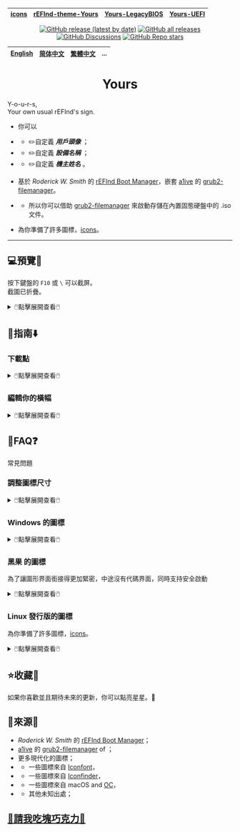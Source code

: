 [icons](https://github.com/M-L-P/icons)|[rEFInd-theme-Yours](https://github.com/M-L-P/rEFInd-theme-Yours)|[Yours-LegacyBIOS](https://github.com/M-L-P/Yours-LegacyBIOS)|[Yours-UEFI](https://github.com/M-L-P/Yours-UEFI)
-|-|-|-

<div align="center">

[![GitHub release (latest by date)](https://img.shields.io/github/v/release/M-L-P/rEFInd-theme-Yours)](https://github.com/M-L-P/rEFInd-theme-Yours/releases/latest)
[![GitHub all releases](https://img.shields.io/github/downloads/M-L-P/rEFInd-theme-Yours/total)](https://github.com/M-L-P/rEFInd-theme-Yours/releases)
[![GitHub Discussions](https://img.shields.io/github/discussions/M-L-P/rEFInd-theme-Yours)](https://github.com/M-L-P/rEFInd-theme-Yours/discussions)
[![GitHub Repo stars](https://img.shields.io/github/stars/M-L-P/rEFInd-theme-Yours?style=social)](https://github.com/M-L-P/rEFInd-theme-Yours/stargazers)

</div>

[English](README.md)|[简体中文](README-自述文件.md)|[繁體中文](README-繁體中文.md)|...
--|--|--|--

<h1 align="center">Yours</h1>
Y-o-u-r-s,<br/>
Your own usual rEFInd's sign.

- 你可以
- - ✏️自定義 ***用戶頭像*** ；
- - ✏️自定義 ***設備名稱*** ；
- - ✏️自定義 ***機主姓名*** 。

- 基於 *Roderick W. Smith* 的 [rEFInd Boot Manager](http://www.rodsbooks.com/refind/)，嵌套 [a1ive](https://github.com/a1ive) 的 [grub2-filemanager](https://github.com/a1ive/grub2-filemanager)。
- - 所以你可以借助 [grub2-filemanager](https://github.com/a1ive/grub2-filemanager) 來啟動存儲在內置固態硬盤中的 .iso 文件。
- 為你準備了許多圖標，[icons](https://github.com/M-L-P/icons)。
-----------------------------------------------------------------------------------------------------------------------------------

## 💻️預覽👀
按下鍵盤的 `F10` 或 `\` 可以截屏。<br/>
截圖已折疊。
<details>
<summary>🖱️點擊展開查看🖱️</summary>
<img src="https://raw.githubusercontent.com/M-L-P/.github/main/screenshots/Yours/B.big.png">
<img src="https://raw.githubusercontent.com/M-L-P/.github/main/screenshots/Yours/B.small.png">
<img src="https://raw.githubusercontent.com/M-L-P/.github/main/screenshots/Yours/M.big.png">
<img src="https://raw.githubusercontent.com/M-L-P/.github/main/screenshots/Yours/M.small.png">
<img src="https://raw.githubusercontent.com/M-L-P/.github/main/screenshots/Yours/1080p.B.big.png">
<img src="https://raw.githubusercontent.com/M-L-P/.github/main/screenshots/Yours/1080p.B.small.png">
<img src="https://raw.githubusercontent.com/M-L-P/.github/main/screenshots/Yours/1080p.M.big.png">
<img src="https://raw.githubusercontent.com/M-L-P/.github/main/screenshots/Yours/1080p.M.small.png">

</details>


## 🧭指南⬇️

### 下載點
<details>
<summary>🖱️點擊展開查看🖱️</summary>

#### 若是 UEFI Firmware
如果你的設備滿足條件，
- 支持 64位的 UEFI；
- GPU/vBIOS 支持 UEFI；

你應該使用 [Yours-UEFI](https://github.com/M-L-P/Yours-UEFI)。

#### 若是 Legacy BIOS
除非你的設備滿足以下情況中的一種，
- 不支持 64位的 UEFI，
- - 支持 32位的 UEFI；
- - 僅支持 Legacy BIOS ，不支持 UEFI；
- GPU/vBIOS 不支持 UEFI；(如下圖)

![image](https://user-images.githubusercontent.com/69227436/213923710-120c5a02-30ea-4005-b2fe-c8e9adc7b6d7.png)

你應該使用 [Yours-LegacyBIOS](https://github.com/M-L-P/Yours-LegacyBIOS)。

#### 若是 Hyper-V
從 [Releases](https://github.com/M-L-P/Yours/releases)下載 .vhdx。
</details>

### 編輯你的橫幅

<details>
<summary>🖱️點擊展開查看🖱️</summary>

- 1K 屏幕，用 Microsoft PowerPoint 2021+ 打開 `EFI\Yours\Settings\display\1K\BannerEditor.pptx` ；
- 2K 屏幕，用 Microsoft PowerPoint 2021+ 打開 `EFI\Yours\Settings\display\1K\BannerEditor.pptx` ；
- 編輯並且自定義你的 頭像、設備名稱 和 姓名或昵稱；
- 另存為 PNG；
- 編輯 `EFI\Yours\Settings\display\display.conf` 用以設置顯示新生成的橫幅；

<img src="https://raw.githubusercontent.com/M-L-P/.github/main/screenshots/Yours/Chinese_traditional/sample.PNG"><br/>
<img src="https://raw.githubusercontent.com/M-L-P/.github/main/screenshots/Yours/Chinese_traditional/template.PNG">
</details>

## 📝FAQ❓️
常見問題

### 調整圖標尺寸
<details>
<summary>🖱️點擊展開查看🖱️</summary>

- 編輯 `EFI\Yours\Settings\display\display.conf`

圖標尺寸|令牌|屏幕分辨率|例子
--|--|--|--
原始尺寸|`small_icon_size 48` `big_icon_size 128`|分辨率 < `1024x768`|`800x600` 等
二級尺寸|`small_icon_size 96` `big_icon_size 256`|`1024x768` ≤ 分辨率 < `1920x1080`|`1024x768`、`1366x768`、`1440x900` 等
三級尺寸|`small_icon_size 144` `big_icon_size 384`|分辨率 ≥ `1920x1080`|`1080P`、`2K`、`4K` 等

</details>

### Windows 的圖標
<details>
<summary>🖱️點擊展開查看🖱️</summary>

無論你使用哪個版本，<br/>
你應該設置它的圖標<br/>
從 `EFI\Yours\Settings\icon\Windows` 中復製到 `EFI\Yours\Settings\icon\showing`，<br/>
並且重命名為 `os_win8.png`.<br/>
因為 rEFInd 把 `os_win8.png` 當作 `Windows Boot Manager` 的默認圖標。<br/>
</details>

### 黑果 的圖標
為了讓圖形界面銜接得更加緊密，中途沒有代碼界面，同時支持安全啟動<br/>
<details>
<summary>🖱️點擊展開查看🖱️</summary>

文件名|所在目錄|文件原理|文件功能
-|-|-|-
`GrubPreLoader_CLOVER.efi`|`EFI\Yours\efi`|鏈接到 `EFI\CLOVER\CLOVERX64.efi`|預啟動 CloverBootloader
`GrubPreLoader_CLOVER.png`|`EFI\Yours\efi`|同名顯示圖標|用於顯示 Clover 的啟動圖標
`GrubPreLoader_OC.efi`|`EFI\Yours\efi`|鏈接到 `EFI\OC\OpenCore.efi`|預啟動 OpenCore
`GrubPreLoader_OC.png`|`EFI\Yours\efi`|同名顯示圖標|用於顯示 OC 的啟動圖標

#### 若是 OpenCore
- 你應該編輯 `config.plist` 設置 `LauncherOption=System` ；

#### 若不用黑果
- 你可以選定 Clover 或 OC 的啟動圖標，按下【Delete】，隱藏對應的入口。
</details>

### Linux 發行版的圖標
為你準備了許多圖標，[icons](https://github.com/M-L-P/icons/tree/main/PNGs/Linux)。

<details>
<summary>🖱️點擊展開查看🖱️</summary>

- 從 [這裏](https://github.com/M-L-P/icons/tree/main/PNGs/Linux) 尋找並下載你需要的圖標；
- 重命名 PNG 文件，
- - `os_${NAME}.png` 是 `ESP: \EFI\${NAME}\grubx64.efi` 的圖標；
- 復製到 `ESP: \EFI\Yours\Settings\icon\showing`；
</details>

## ⭐收藏🌟
如果你喜歡並且期待未來的更新，你可以點亮星星。💫

## 🎉來源🎊
- *Roderick W. Smith* 的 [rEFInd Boot Manager](http://www.rodsbooks.com/refind/)；
- [a1ive](https://github.com/a1ive) 的 [grub2-filemanager](https://github.com/a1ive/grub2-filemanager) of ；
- 更多現代化的圖標；
- - 一些圖標來自 [Iconfont](https://www.iconfont.cn/)，
- - 一些圖標來自 [Iconfinder](https://www.iconfinder.com/)，
- - 一些圖標來自 macOS and [OC](https://github.com/acidanthera/OpenCorePkg)，
- - 其他未知出處；

## [🧁請我吃塊巧克力🍫](https://github.com/M-L-P/.github/blob/main/profile/chocolate/README.md)